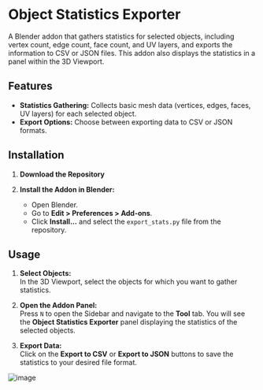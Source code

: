 # Object Statistics Exporter

A Blender addon that gathers statistics for selected objects, including vertex count, edge count, face count, and UV layers, and exports the information to CSV or JSON files. This addon also displays the statistics in a panel within the 3D Viewport.

## Features

- **Statistics Gathering:** Collects basic mesh data (vertices, edges, faces, UV layers) for each selected object.
- **Export Options:** Choose between exporting data to CSV or JSON formats.

## Installation

1. **Download the Repository**


2. **Install the Addon in Blender:**
   - Open Blender.
   - Go to **Edit > Preferences > Add-ons**.
   - Click **Install...** and select the `export_stats.py` file from the repository.

## Usage

1. **Select Objects:**  
   In the 3D Viewport, select the objects for which you want to gather statistics.

2. **Open the Addon Panel:**  
   Press `N` to open the Sidebar and navigate to the **Tool** tab. You will see the **Object Statistics Exporter** panel displaying the statistics of the selected objects.

3. **Export Data:**  
   Click on the **Export to CSV** or **Export to JSON** buttons to save the statistics to your desired file format.
   
![image](https://github.com/user-attachments/assets/abdbf744-1249-45c6-a7b3-8a85e2b80046)
